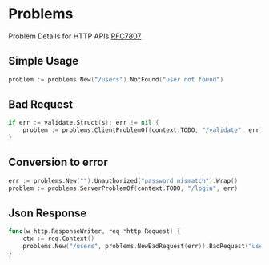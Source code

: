 # Problems
Problem Details for HTTP APIs [RFC7807](https://tools.ietf.org/html/rfc7807)

## Simple Usage
```go
problem := problems.New("/users").NotFound("user not found")
```

## Bad Request
```go
if err := validate.Struct(s); err != nil {
    problem := problems.ClientProblemOf(context.TODO, "/validate", err)	
}
```

##  Conversion to error
```go
err := problems.New("").Unauthorized("password mismatch").Wrap()
problem := problems.ServerProblemOf(context.TODO, "/login", err)
```

## Json Response
```go
func(w http.ResponseWriter, req *http.Request) {
    ctx := req.Context()
    problems.New("/users", problems.NewBadRequest(err)).BadRequest("user not found").JSON(ctx, w)
}
```

